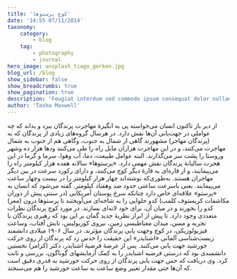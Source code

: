 ```yaml
---
title: 'کوچ پرستوها'
date: '14:55 07/11/2014'
taxonomy:
    category:
        - blog
    tag:
        - photography
        - journal
hero_image: unsplash_tiago_gerken.jpg
blog_url: /blog
show_sidebar: false
show_breadcrumbs: true
show_pagination: true
description: 'Feugiat interdum sed commodo ipsum consequat dolor nullam metus'
author: 'Tasha Maxwell'
---
```


از دیر باز تاکنون انسان می‌خواسته پی به انگیزهٔ مهاجرت پرندگان ببرد و بداند که چه عواملی در جهت‌یابی آن‌ها نقش دارد. در هرسال گروه‌های زیادی از پرندگان که به (پرندگان مهاجر) مشهورند گاهی از شمال به جنوب، وگاهی هم از جنوب به شمال مهاجرت می‌کنند، و در این مهاجرت هزاران مایل راه را طی می‌کنند ودها هزار ده وشهر وروستا را پشت سر می‌گذارند. البته عوامل طبیعت، دما، آب وهوا، سرما و گرما در این هجرت سالیانهٔ پرندگان نقش مهمی دارد. «پرستوها» سالانه هفده هزار کیلومتر راه را می‌پیمایند، و از قاره‌ای به قارهٔ دیگر کوچ می‌کنند، و دارای رکورد سرعت در بین دیگر مهاجران هستند. به‌طوری‌که نوشته‌اند چهار هزار کیلومتر را در بیست وچهار ساعت می‌پیمایند. یعنی باسرعت ساعتی حدود صد وهفتاد کیلومتر. گفته می‌شود که انسان به «پرستو» علاقه‌ای خاص دارد چنانکه سرخ پوستان آمریکایی (در سنتی پیش از دوران مکاشفات کریستوف کلمب) کدو حلوایی را به شاخه‌ای می‌آویختند تا پرستوها درون (مغز) کدو را بخورند و در میان آن، برای خود لانه‌ای بسازند. در مورد کوچ پرندگان نظرات متعددی وجود دارد. تا پیش از ابراز نظریهٔ جدید گمان بر این بود که رهبری پرندگان با تجربه و مسن، میدان مغناطیسی زمین، نیروی کوربولیس، تابش آفتاب، وساعت فیزیولوزیکی، در کوچ وجهت یابی پرندگان مؤثرند. در سال ۱۹۰۶ میلادی دانشمند زیست‌شناسی آلمانی «اشنایدر» این حقیقت را حدس زد که پرندگان از روی حرکت خورشید جهت یابی می‌کنند. پس از عرضهٔ فرضیهٔ اشنایدر، دکتر (کرامر) نخستین دانشمندی بود که درستی فرضیه اشنایدر را به کمک آزمایشهای گوناگون، بررسی و ثابت کرد. وی دریافت که حس جهت یابی پرندگان از روی حرکت خورشید به قدری دقیق است که آن‌ها حتی مقدار تغییر وضع ساعت به ساعت خورشید را هم می‌سنجند.